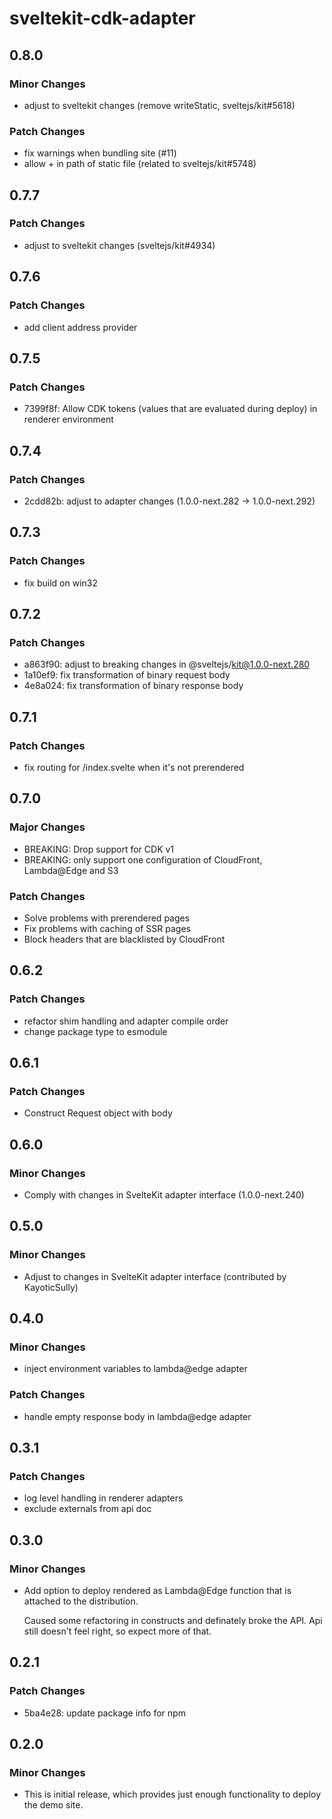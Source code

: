 # sveltekit-cdk-adapter

## 0.8.0

### Minor Changes

- adjust to sveltekit changes (remove writeStatic, sveltejs/kit#5618)

### Patch Changes

- fix warnings when bundling site (#11)
- allow + in path of static file (related to sveltejs/kit#5748)

## 0.7.7

### Patch Changes

- adjust to sveltekit changes (sveltejs/kit#4934)

## 0.7.6

### Patch Changes

- add client address provider

## 0.7.5

### Patch Changes

- 7399f8f: Allow CDK tokens (values that are evaluated during deploy) in renderer environment

## 0.7.4

### Patch Changes

- 2cdd82b: adjust to adapter changes (1.0.0-next.282 -> 1.0.0-next.292)

## 0.7.3

### Patch Changes

- fix build on win32

## 0.7.2

### Patch Changes

- a863f90: adjust to breaking changes in @sveltejs/kit@1.0.0-next.280
- 1a10ef9: fix transformation of binary request body
- 4e8a024: fix transformation of binary response body

## 0.7.1

### Patch Changes

- fix routing for /index.svelte when it's not prerendered

## 0.7.0

### Major Changes

- BREAKING: Drop support for CDK v1
- BREAKING: only support one configuration of CloudFront, Lambda@Edge and S3

### Patch Changes

- Solve problems with prerendered pages
- Fix problems with caching of SSR pages
- Block headers that are blacklisted by CloudFront

## 0.6.2

### Patch Changes

- refactor shim handling and adapter compile order
- change package type to esmodule

## 0.6.1

### Patch Changes

- Construct Request object with body

## 0.6.0

### Minor Changes

- Comply with changes in SvelteKit adapter interface (1.0.0-next.240)

## 0.5.0

### Minor Changes

- Adjust to changes in SvelteKit adapter interface (contributed by KayoticSully)

## 0.4.0

### Minor Changes

- inject environment variables to lambda@edge adapter

### Patch Changes

- handle empty response body in lambda@edge adapter

## 0.3.1

### Patch Changes

- log level handling in renderer adapters
- exclude externals from api doc

## 0.3.0

### Minor Changes

- Add option to deploy rendered as Lambda@Edge function that is
  attached to the distribution.

  Caused some refactoring in constructs and definately broke the API.
  Api still doesn't feel right, so expect more of that.

## 0.2.1

### Patch Changes

- 5ba4e28: update package info for npm

## 0.2.0

### Minor Changes

- This is initial release, which provides just enough functionality to deploy the demo site.
